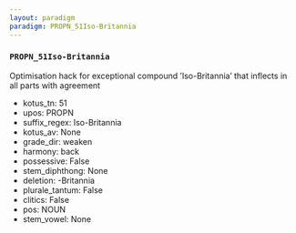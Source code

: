 ```yaml
---
layout: paradigm
paradigm: PROPN_51Iso-Britannia
---
```

### ` PROPN_51Iso-Britannia `

Optimisation hack for exceptional compound ’Iso-Britannia’ that inflects in all parts with agreement
* kotus_tn: 51
* upos: PROPN
* suffix_regex: Iso-Britannia
* kotus_av: None
* grade_dir: weaken
* harmony: back
* possessive: False
* stem_diphthong: None
* deletion: -Britannia
* plurale_tantum: False
* clitics: False
* pos: NOUN
* stem_vowel: None
